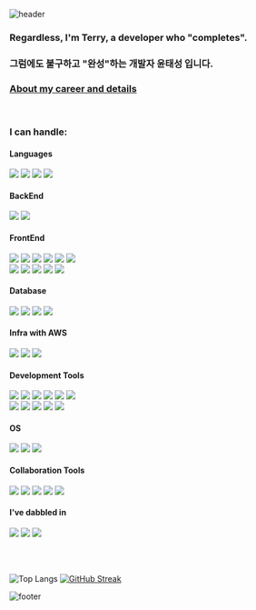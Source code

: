 ![header](https://capsule-render.vercel.app/api?type=waving&color=0:85DCFF,100:5146FF&height=400&section=header&text=Done%20is%20better%20then%20perfect!&fontSize=40)
### Regardless, I'm Terry, a developer who "completes".</center>
### 그럼에도 불구하고 "완성"하는 개발자 윤태성 입니다.
###  [About my career and details](https://www.linkedin.com/in/%ED%83%9C%EC%84%B1-%EC%9C%A4-265029237/)


<br>

### I can handle:

#### Languages
<img src="https://img.shields.io/badge/java-007396?style=for-the-badge&logo=java&logoColor=white"> <img src="https://img.shields.io/badge/TS-3178C6?style=for-the-badge&logo=typescript&logoColor=white"> <img src="https://img.shields.io/badge/JS-F7DF1E?style=for-the-badge&logo=javascript&logoColor=white"> <img src="https://img.shields.io/badge/php-777BB4?style=for-the-badge&logo=php&logoColor=white">


#### BackEnd
<img src="https://img.shields.io/badge/SpringBoot-6DB33F?style=for-the-badge&logo=springboot&logoColor=white"> <img src="https://img.shields.io/badge/laravel-FF2D20?style=for-the-badge&logo=laravel&logoColor=white">


#### FrontEnd 
<img src="https://img.shields.io/badge/VUE3-4FC08D?style=for-the-badge&logo=vue.js&logoColor=white"> <img src="https://img.shields.io/badge/svelte-FF3E00?style=for-the-badge&logo=svelte&logoColor=white"> <img src="https://img.shields.io/badge/vite-646CFF?style=for-the-badge&logo=vite&logoColor=white"> <img src="https://img.shields.io/badge/npm-CB3837?style=for-the-badge&logo=npm&logoColor=white"> <img src="https://img.shields.io/badge/eslint-4B32C3?style=for-the-badge&logo=eslint&logoColor=white"> <img src="https://img.shields.io/badge/axios-5A29E4?style=for-the-badge&logo=axios&logoColor=white">
<br>
<img src="https://img.shields.io/badge/prettier-F7B93E?style=for-the-badge&logo=prettier&logoColor=white"> <img src="https://img.shields.io/badge/tailwind-06B6D4?style=for-the-badge&logo=tailwindcss&logoColor=white"> <img src="https://img.shields.io/badge/HTML5-E34F26?style=for-the-badge&logo=html5&logoColor=white"> <img src="https://img.shields.io/badge/CSS3-1572B6?style=for-the-badge&logo=css3&logoColor=white"> <img src="https://img.shields.io/badge/jquery-0769AD?style=for-the-badge&logo=jquery&logoColor=white">


#### Database
<img src="https://img.shields.io/badge/mysql-4479A1?style=for-the-badge&logo=mysql&logoColor=white"> <img src="https://img.shields.io/badge/maria-003545?style=for-the-badge&logo=mariaDB&logoColor=white"> <img src="https://img.shields.io/badge/oracle-F80000?style=for-the-badge&logo=oracle&logoColor=white"> <img src="https://img.shields.io/badge/redis-DC382D?style=for-the-badge&logo=redis&logoColor=white">


#### Infra with AWS
<img src="https://img.shields.io/badge/ec2-FF9900?style=for-the-badge&logo=amazonec2&logoColor=white"> <img src="https://img.shields.io/badge/rds-527FFF?style=for-the-badge&logo=amazonrds&logoColor=white"> <img src="https://img.shields.io/badge/s3-569A31?style=for-the-badge&logo=amazons3&logoColor=white">


#### Development Tools
<img src="https://img.shields.io/badge/git-F05032?style=for-the-badge&logo=git&logoColor=white"> <img src="https://img.shields.io/badge/jenkins-D24939?style=for-the-badge&logo=jenkins&logoColor=white"> <img src="https://img.shields.io/badge/nginx-009639?style=for-the-badge&logo=nginx&logoColor=white"> <img src="https://img.shields.io/badge/docker-2496ED?style=for-the-badge&logo=docker&logoColor=white"> <img src="https://img.shields.io/badge/gradle-02303A?style=for-the-badge&logo=gradle&logoColor=white"> <img src="https://img.shields.io/badge/travisci-3EAAAF?style=for-the-badge&logo=travisci&logoColor=white"><br>
<img src="https://img.shields.io/badge/postman-FF6C37?style=for-the-badge&logo=postman&logoColor=white"> <img src="https://img.shields.io/badge/gitlab-FC6D26?style=for-the-badge&logo=gitlab&logoColor=white"> <img src="https://img.shields.io/badge/github-181717?style=for-the-badge&logo=github&logoColor=white"> <img src="https://img.shields.io/badge/jetbrains-000000?style=for-the-badge&logo=jetbrains&logoColor=white"> <img src="https://img.shields.io/badge/vscode-007ACC?style=for-the-badge&logo=visualstudiocode&logoColor=white">


#### OS
<img src="https://img.shields.io/badge/linux-FCC624?style=for-the-badge&logo=linux&logoColor=white"> <img src="https://img.shields.io/badge/mac-000000?style=for-the-badge&logo=macos&logoColor=white"> <img src="https://img.shields.io/badge/windows-0078D4?style=for-the-badge&logo=windows&logoColor=white">


#### Collaboration Tools
<img src="https://img.shields.io/badge/jira-0052CC?style=for-the-badge&logo=jira&logoColor=white"> <img src="https://img.shields.io/badge/confluence-172B4D?style=for-the-badge&logo=confluence&logoColor=white"> <img src="https://img.shields.io/badge/notion-000000?style=for-the-badge&logo=notion&logoColor=white"> <img src="https://img.shields.io/badge/linear-5E6AD2?style=for-the-badge&logo=linear&logoColor=white"> <img src="https://img.shields.io/badge/msoffice-D83B01?style=for-the-badge&logo=microsoftoffice&logoColor=white">


#### I've dabbled in
<img src="https://img.shields.io/badge/solidity-363636?style=for-the-badge&logo=solidity&logoColor=white"> <img src="https://img.shields.io/badge/dart-0175C2?style=for-the-badge&logo=dart&logoColor=white"> <img src="https://img.shields.io/badge/flutter-02569B?style=for-the-badge&logo=flutter&logoColor=white">

<br><br>

![Top Langs](https://github-readme-stats.vercel.app/api/top-langs/?username=terius-yun&layout=compact) [![GitHub Streak](https://streak-stats.demolab.com?user=terius-yun&theme=shadow-blue&hide_border=true&mode=weekly&card_width=500)](https://git.io/streak-stats)

![footer](https://capsule-render.vercel.app/api?type=waving&color=0:85DCFF,100:5146FF&height=150&section=footer)
